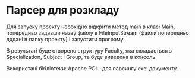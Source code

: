 ﻿# Парсер для розкладу 
 Для запуску проекту необхідно відкрити метод main в класі Main, попередньо задавши назву файлу в FileInputStream (файли попередньо додані в папку проекту) і запустити програму. 
 
 В результаті буде створено структуру Faculty, яка складається з Specialization, Subject і Group, та буде виведена в консоль.
 
 Використані бібліотеки: 
 Apache POI - для парсингу exel документу.
